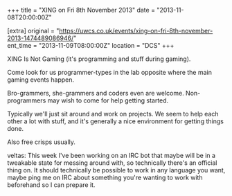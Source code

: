 +++
title = "XING on Fri 8th November 2013"
date = "2013-11-08T20:00:00Z"

[extra]
original = "https://uwcs.co.uk/events/xing-on-fri-8th-november-2013-1474489086946/"    
ent_time = "2013-11-09T08:00:00Z"
location = "DCS"
+++

XING Is Not Gaming (it's programming and stuff during gaming).

Come look for us programmer-types in the lab opposite where the main gaming events happen.

Bro-grammers, she-grammers and coders even are welcome. Non-programmers may wish to come for help getting started.

Typically we'll just sit around and work on projects. We seem to help each other a lot with stuff, and it's generally a nice environment for getting things done.

Also free crisps usually.

veltas: This week I've been working on an IRC bot that maybe will be in a tweakable state for messing around with, so technically there's an official thing on. It should technically be possible to work in any language you want, maybe ping me on IRC about something you're wanting to work with beforehand so I can prepare it.

